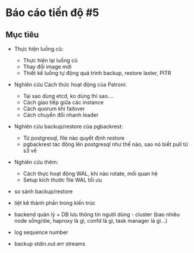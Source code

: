 # Báo cáo tiến độ #5

## Mục tiêu
- Thực hiện luồng cũ:
    + Thực hiện lại luồng cũ
    + Thay đổi image mới
    + Thiết kế luồng tự động quá trình backup, restore laster, PITR

- Nghiên cứu Cách thức hoạt động của Patroni:
    + Tại sao dùng etcd, ko dùng thì sao….
    + Cách giao tiếp giữa các instance
    + Cách quorum khi failover
    + Cách chuyển đổi nhanh leader

- Nghiên cứu backup/restore của pgbackrest:
    + Từ postgresql, file nào quyết định restore 
    + pgbackrest tác động lên postgresql như thế nào, sao nó biết pull từ s3 về

- Nghiên cứu thêm:
    + Cách thực hoạt động WAL, khi nào rotate, mối quan hệ
    + Setup kích thước file WAL tối ưu


- so sánh backup/restore
- liệt kê thành phần trong kiến trúc
- backend quản lý + DB lưu thông tin người dùng - cluster (bao nhiêu node sống/die, haproxy là gì, confd là gì, task manager là gì...)

- log sequence number
- backup stdin.out.err streams

